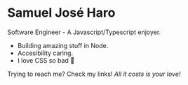 # Samuel José Haro

Software Engineer - A Javascript/Typescript enjoyer.

- Building amazing stuff in Node.
- Accesibility caring.
- I love CSS so bad 💜

Trying to reach me? Check my links! _All it costs is your love!_

<!--
**CerealeZ/cerealez** is a ✨ _special_ ✨ repository because its `README.md` (this file) appears on your GitHub profile.

Here are some ideas to get you started:

- 🔭 I’m currently working on ...
- 🌱 I’m currently learning ...
- 👯 I’m looking to collaborate on ...
- 🤔 I’m looking for help with ...
- 💬 Ask me about ...
- 📫 How to reach me: ...
- 😄 Pronouns: ...
- ⚡ Fun fact: ...
-->
